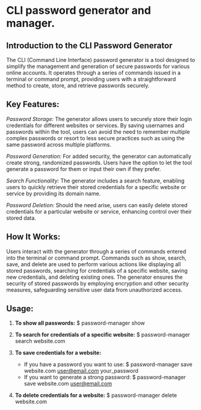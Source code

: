 # CLI password generator and manager.

## Introduction to the CLI Password Generator

The CLI (Command Line Interface) password generator is a tool designed to simplify the management and generation of secure passwords for various online accounts. It operates through a series of commands issued in a terminal or command prompt, providing users with a straightforward method to create, store, and retrieve passwords securely.

## Key Features:

*Password Storage:* The generator allows users to securely store their login credentials for different websites or services. By saving usernames and passwords within the tool, users can avoid the need to remember multiple complex passwords or resort to less secure practices such as using the same password across multiple platforms.

*Password Generation:* For added security, the generator can automatically create strong, randomized passwords. Users have the option to let the tool generate a password for them or input their own if they prefer.

*Search Functionality:* The generator includes a search feature, enabling users to quickly retrieve their stored credentials for a specific website or service by providing its domain name.

*Password Deletion:* Should the need arise, users can easily delete stored credentials for a particular website or service, enhancing control over their stored data.

## How It Works:

Users interact with the generator through a series of commands entered into the terminal or command prompt.
Commands such as show, search, save, and delete are used to perform various actions like displaying all stored passwords, searching for credentials of a specific website, saving new credentials, and deleting existing ones.
The generator ensures the security of stored passwords by employing encryption and other security measures, safeguarding sensitive user data from unauthorized access.


## Usage:

1. **To show all passwords:**
   $ password-manager show

2. **To search for credentials of a specific website:**
   $ password-manager search website.com

3. **To save credentials for a website:**
   - If you have a password you want to use:
     $ password-manager save website.com user@email.com your_password
   - If you want to generate a strong password:
     $ password-manager save website.com user@email.com

4. **To delete credentials for a website:**
   $ password-manager delete website.com


